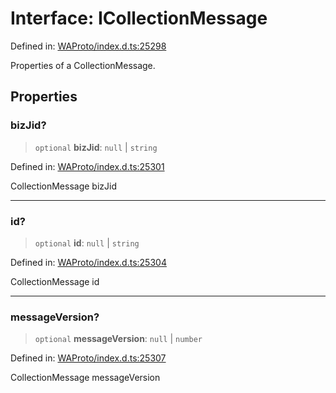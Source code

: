 # Interface: ICollectionMessage

Defined in: [WAProto/index.d.ts:25298](https://github.com/Fokusdotid/bail/blob/a1b2bb6d3d63874a4f497e70ebd6347b2869da8e/WAProto/index.d.ts#L25298)

Properties of a CollectionMessage.

## Properties

### bizJid?

> `optional` **bizJid**: `null` \| `string`

Defined in: [WAProto/index.d.ts:25301](https://github.com/Fokusdotid/bail/blob/a1b2bb6d3d63874a4f497e70ebd6347b2869da8e/WAProto/index.d.ts#L25301)

CollectionMessage bizJid

***

### id?

> `optional` **id**: `null` \| `string`

Defined in: [WAProto/index.d.ts:25304](https://github.com/Fokusdotid/bail/blob/a1b2bb6d3d63874a4f497e70ebd6347b2869da8e/WAProto/index.d.ts#L25304)

CollectionMessage id

***

### messageVersion?

> `optional` **messageVersion**: `null` \| `number`

Defined in: [WAProto/index.d.ts:25307](https://github.com/Fokusdotid/bail/blob/a1b2bb6d3d63874a4f497e70ebd6347b2869da8e/WAProto/index.d.ts#L25307)

CollectionMessage messageVersion
